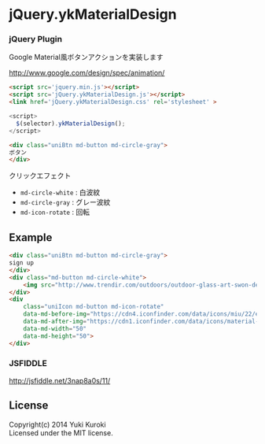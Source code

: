 # jQuery.ykMaterialDesign

### jQuery Plugin ###
Google Material風ボタンアクションを実装します

http://www.google.com/design/spec/animation/

``` html
<script src='jquery.min.js'></script>
<script src='jQuery.ykMaterialDesign.js'></script>
<link href='jQuery.ykMaterialDesign.css' rel='stylesheet' >
```
``` javascript
<script>
  $(selector).ykMaterialDesign();
</script>
```
``` html
<div class="uniBtn md-button md-circle-gray">
ボタン
</div>  
```
クリックエフェクト

+ `md-circle-white` : 白波紋
+ `md-circle-gray` : グレー波紋
+ `md-icon-rotate` : 回転

## Example
``` html
<div class="uniBtn md-button md-circle-gray">
sign up
</div>  
<div class="md-button md-circle-white">
    <img src="http://www.trendir.com/outdoors/outdoor-glass-art-swon-design-2.jpg" width="300px"/>
</div>
<div 
    class="uniIcon md-button md-icon-rotate" 
    data-md-before-img="https://cdn4.iconfinder.com/data/icons/miu/22/editor_list_view_hambuger_menu_-48.png"
    data-md-after-img="https://cdn1.iconfinder.com/data/icons/material-core/16/arrow-back-48.png"
    data-md-width="50"
    data-md-height="50">
</div>     
```

### JSFIDDLE
http://jsfiddle.net/3nap8a0s/11/


## License

Copyright(c) 2014 Yuki Kuroki  
Licensed under the MIT license.

